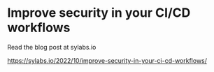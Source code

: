 # Improve security in your CI/CD workflows


Read the blog post at sylabs.io

https://sylabs.io/2022/10/improve-security-in-your-ci-cd-workflows/
